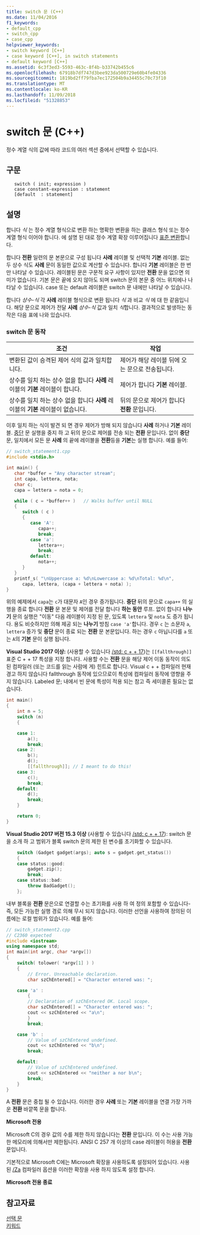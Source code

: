 ```yaml
---
title: switch 문 (C++)
ms.date: 11/04/2016
f1_keywords:
- default_cpp
- switch_cpp
- case_cpp
helpviewer_keywords:
- switch keyword [C++]
- case keyword [C++], in switch statements
- default keyword [C++]
ms.assetid: 6c3f3ed3-5593-463c-8f4b-b33742b455c6
ms.openlocfilehash: 67918b7df747d3bee923da500729e60b4fe04336
ms.sourcegitcommit: 1819bd2ff79fba7ec172504b9a34455c70c73f10
ms.translationtype: MT
ms.contentlocale: ko-KR
ms.lasthandoff: 11/09/2018
ms.locfileid: "51328853"
---
```

# <a name="switch-statement-c"></a>switch 문 (C++)

정수 계열 식의 값에 따라 코드의 여러 섹션 중에서 선택할 수 있습니다.

## <a name="syntax"></a>구문

```
   switch ( init; expression )
   case constant-expression : statement
   [default  : statement]
```

## <a name="remarks"></a>설명

합니다 *식* 는 정수 계열 형식으로 변환 하는 명확한 변환을 하는 클래스 형식 또는 정수 계열 형식 이어야 합니다. 에 설명 된 대로 정수 계열 확장 이루어집니다 [표준 변환](standard-conversions.md)합니다.

합니다 **전환** 일련의 문 본문으로 구성 됩니다 **사례** 레이블 및 선택적 **기본** 레이블. 없는 두 상수 식도 **사례** 문이 동일한 값으로 계산할 수 있습니다. 합니다 **기본** 레이블은 한 번만 나타날 수 있습니다. 레이블된 문은 구문적 요구 사항이 있지만 **전환** 문을 없으면 의미가 없습니다.   기본 문은 끝에 오지 않아도 되며 switch 문의 본문 중 어느 위치에나 나타날 수 있습니다. case 또는 default 레이블은 switch 문 내에만 나타날 수 있습니다.

합니다 *상수-식* 각 **사례** 레이블 형식으로 변환 됩니다 *식* 과 비교 *식* 에 대 한 같음입니다. 해당 문으로 제어가 전달 **사례** *상수-식* 값과 일치 *식*합니다. 결과적으로 발생하는 동작은 다음 표에 나와 있습니다.

### <a name="switch-statement-behavior"></a>switch 문 동작

|조건|작업|
|---------------|------------|
|변환된 값이 승격된 제어 식의 값과 일치합니다.|제어가 해당 레이블 뒤에 오는 문으로 전송됩니다.|
|상수를 일치 하는 상수 없을 합니다 **사례** 레이블의 **기본** 레이블이 합니다.|제어가 합니다 **기본** 레이블.|
|상수를 일치 하는 상수 없을 합니다 **사례** 레이블의 **기본** 레이블이 없습니다.|뒤의 문으로 제어가 합니다 **전환** 문입니다.|

이후 일치 하는 식이 발견 되 면 경우 제어가 방해 되지 않습니다 **사례** 하거나 **기본** 레이블. [중단](../cpp/break-statement-cpp.md) 문 실행을 중지 하 고 뒤의 문으로 제어를 전송 되는 **전환** 문입니다. 없이 **중단** 문, 일치에서 모든 문 **사례** 의 끝에 레이블을 **전환**등을 **기본**는 실행 합니다. 예를 들어:

```cpp
// switch_statement1.cpp
#include <stdio.h>

int main() {
   char *buffer = "Any character stream";
   int capa, lettera, nota;
   char c;
   capa = lettera = nota = 0;

   while ( c = *buffer++ )   // Walks buffer until NULL
   {
      switch ( c )
      {
         case 'A':
            capa++;
            break;
         case 'a':
            lettera++;
            break;
         default:
            nota++;
      }
   }
   printf_s( "\nUppercase a: %d\nLowercase a: %d\nTotal: %d\n",
      capa, lettera, (capa + lettera + nota) );
}
```

위의 예제에서 `capa`는 `c`가 대문자 `A`인 경우 증가됩니다. **중단** 뒤의 문으로 `capa++` 의 실행을 종료 합니다 **전환** 문 본문 및 제어를 전달 합니다 **하는 동안** 루프. 없이 합니다 **나누기** 문의 실행은 "이동" 다음 레이블이 지정 된 문, 있도록 `lettera` 및 `nota` 도 증가 됩니다. 용도 비슷하지만 의해 제공 되는 **나누기** 방침 `case 'a'`합니다. 경우 `c` 는 소문자 `a`, `lettera` 증가 및 **중단** 문이 종료 되는 **전환** 문 본문입니다. 하는 경우 `c` 아닙니다를 `a` 또는 `A`의 **기본** 문이 실행 됩니다.

**Visual Studio 2017 이상:** (사용할 수 있습니다 [/std: c + + 17](../build/reference/std-specify-language-standard-version.md))는 `[[fallthrough]]` 표준 C + + 17 특성을 지정 합니다. 사용할 수는 **전환** 문을 해당 제어 이동 동작이 의도 된 컴파일러 (또는 코드를 읽는 사람에 게) 힌트로 합니다. Visual c + + 컴파일러 현재 경고 하지 않습니다 fallthrough 동작에 있으므로이 특성에 컴파일러 동작에 영향을 주지 않습니다. Labeled 문; 내에서 빈 문에 특성이 적용 되는 참고 즉 세미콜론 필요는 없습니다.

```cpp
int main()
{
    int n = 5;
    switch (n)
    {

    case 1:
        a();
        break;
    case 2:
        b();
        d();
        [[fallthrough]]; // I meant to do this!
    case 3:
        c();
        break;
    default:
        d();
        break;
    }

    return 0;
}
```

**Visual Studio 2017 버전 15.3 이상** (사용할 수 있습니다 [/std: c + + 17](../build/reference/std-specify-language-standard-version.md)): switch 문을 소개 하 고 범위가 블록 switch 문의 제한 된 변수를 초기화할 수 있습니다.

```cpp
    switch (Gadget gadget(args); auto s = gadget.get_status())
    {
    case status::good:
        gadget.zip();
        break;
    case status::bad:
        throw BadGadget();
    };
```

내부 블록을 **전환** 문은으로 연결할 수는 초기화를 사용 하 여 정의 포함할 수 있습니다-즉, 모든 가능한 실행 경로 의해 무시 되지 않습니다. 이러한 선언을 사용하여 정의된 이름에는 로컬 범위가 있습니다. 예를 들어:

```cpp
// switch_statement2.cpp
// C2360 expected
#include <iostream>
using namespace std;
int main(int argc, char *argv[])
{
    switch( tolower( *argv[1] ) )
    {
        // Error. Unreachable declaration.
        char szChEntered[] = "Character entered was: ";

    case 'a' :
        {
        // Declaration of szChEntered OK. Local scope.
        char szChEntered[] = "Character entered was: ";
        cout << szChEntered << "a\n";
        }
        break;

    case 'b' :
        // Value of szChEntered undefined.
        cout << szChEntered << "b\n";
        break;

    default:
        // Value of szChEntered undefined.
        cout << szChEntered << "neither a nor b\n";
        break;
    }
}
```

A **전환** 문은 중첩 될 수 있습니다. 이러한 경우 **사례** 또는 **기본** 레이블을 연결 가장 가까운 **전환** 바깥쪽 문을 합니다.

**Microsoft 전용**

Microsoft C의 경우 값의 수를 제한 하지 않습니다는 **전환** 문입니다. 이 수는 사용 가능한 메모리에 의해서만 제한됩니다. ANSI C 257 개 이상의 case 레이블이 허용을 **전환** 문입니다.

기본적으로 Microsoft C에는 Microsoft 확장을 사용하도록 설정되어 있습니다. 사용 된 [/Za](../build/reference/za-ze-disable-language-extensions.md) 컴파일러 옵션을 이러한 확장을 사용 하지 않도록 설정 합니다.

**Microsoft 전용 종료**

## <a name="see-also"></a>참고자료

[선택 문](../cpp/selection-statements-cpp.md)<br/>
[키워드](../cpp/keywords-cpp.md)